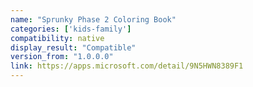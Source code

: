 ```yaml
---
name: "Sprunky Phase 2 Coloring Book"
categories: ['kids-family']
compatibility: native
display_result: "Compatible"
version_from: "1.0.0.0"
link: https://apps.microsoft.com/detail/9N5HWN8389F1
---
```

